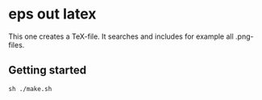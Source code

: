 # eps out latex

This one creates a TeX-file. It searches and includes for example all
.png-files.

## Getting started

```
sh ./make.sh
```
